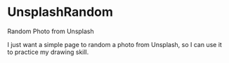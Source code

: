 # UnsplashRandom
Random Photo from Unsplash

I just want a simple page to random a photo from Unsplash, so I can use it to practice my drawing skill.

